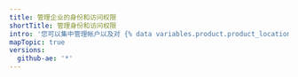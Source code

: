 ```yaml
---
title: 管理企业的身份和访问权限
shortTitle: 管理身份和访问权限
intro: '您可以集中管理帐户以及对 {% data variables.product.product_location %} 的访问权限。'
mapTopic: true
versions:
  github-ae: '*'
---
```


